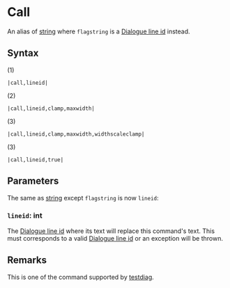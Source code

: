 # Call

An alias of [string](String.md) where `flagstring` is a [Dialogue line id](../Common%20commands%20id%20schemes/Dialogue%20line%20id.md) instead.

## Syntax

(1)

````
|call,lineid|
````

(2)

````
|call,lineid,clamp,maxwidth|
````

(3)

````
|call,lineid,clamp,maxwidth,widthscaleclamp|
````

(3)

````
|call,lineid,true|
````

## Parameters

The same as [string](String.md) except `flagstring` is now `lineid`:

### `lineid`:  int

The [Dialogue line id](../Common%20commands%20id%20schemes/Dialogue%20line%20id.md) where its text will replace this command's text. This must corresponds to a valid [Dialogue line id](../Common%20commands%20id%20schemes/Dialogue%20line%20id.md) or an exception will be thrown.

## Remarks

This is one of the command supported by [testdiag](Testdiag.md).
